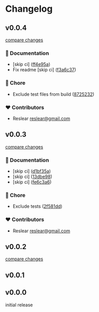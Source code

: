 # Changelog

## v0.0.4

[compare changes](https://github.com/reslear/simple-siwe/compare/v0.0.3...v0.0.4)

### 📖 Documentation

- [skip ci] ([ff4e95a](https://github.com/reslear/simple-siwe/commit/ff4e95a))
- Fix readme [skip ci] ([f3a6c37](https://github.com/reslear/simple-siwe/commit/f3a6c37))

### 🏡 Chore

- Exclude test files from build ([8725232](https://github.com/reslear/simple-siwe/commit/8725232))

### ❤️ Contributors

- Reslear <reslear@gmail.com>

## v0.0.3

[compare changes](https://github.com/reslear/simple-siwe/compare/v0.0.2...v0.0.3)

### 📖 Documentation

- [skip ci] ([d1bf35a](https://github.com/reslear/simple-siwe/commit/d1bf35a))
- [skip ci] ([13dbe98](https://github.com/reslear/simple-siwe/commit/13dbe98))
- [skip ci] ([fe6c3a6](https://github.com/reslear/simple-siwe/commit/fe6c3a6))

### 🏡 Chore

- Exclude tests ([2f581dd](https://github.com/reslear/simple-siwe/commit/2f581dd))

### ❤️ Contributors

- Reslear <reslear@gmail.com>

## v0.0.2

[compare changes](https://github.com/reslear/simple-siwe/compare/v0.0.1...v0.0.2)

## v0.0.1

## v0.0.0

initial release